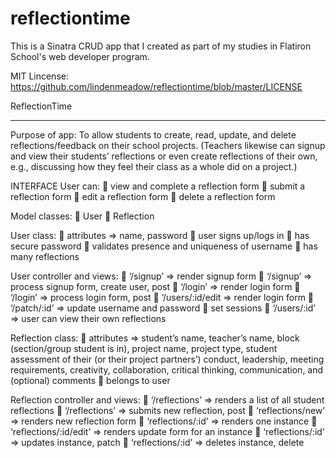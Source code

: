 # reflectiontime
This is a Sinatra CRUD app that I created as part of my studies in Flatiron School's web developer program. 

MIT Lincense: https://github.com/lindenmeadow/reflectiontime/blob/master/LICENSE

ReflectionTime
**************
Purpose of app: To allow students to create, read, update, and delete reflections/feedback on their school projects. (Teachers likewise can signup and view their students’ reflections or even create reflections of their own, e.g., discussing how they feel their class as a whole did on a project.)

INTERFACE
User can:
	view and complete a reflection form
	submit a reflection form
	edit a reflection form
	delete a reflection form

Model classes:
	User
	Reflection

User class:
	attributes => name, password
	user signs up/logs in
	has secure password
	validates presence and uniqueness of username
	has many reflections

User controller and views:
	‘/signup’ => render signup form
	‘/signup’ => process signup form, create user, post
	‘/login’ => render login form
	‘/login’ => process login form, post
	‘/users/:id/edit => render login form
	‘/patch/:id’ => update username and password
	set sessions
	‘/users/:id’ => user can view their own reflections 

Reflection class:
	attributes => student’s name, teacher’s name, block (section/group student is in), project name, project type, student assessment of their (or their project partners’) conduct, leadership, meeting requirements, creativity, collaboration, critical thinking, communication, and (optional) comments
	belongs to user

Reflection controller and views:
	‘/reflections’ => renders a list of all student reflections
	‘/reflections’ => submits new reflection, post
	‘reflections/new’ => renders new reflection form
	‘reflections/:id’ => renders one instance
	‘reflections/:id/edit’ => renders update form for an instance
	‘reflections/:id’ => updates instance, patch
	‘reflections/:id’ => deletes instance, delete

